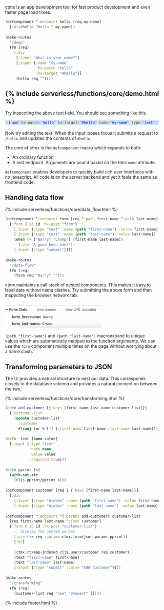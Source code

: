 ctmx is an app development tool for fast product development and even faster page load times.

```clojure
(defcomponent ^:endpoint hello [req my-name]
  [:div#hello "Hello " my-name])

(make-routes
  "/demo"
  (fn [req]
    [:div
     [:label "What is your name?"]
     [:input {:name "my-name"
              :hx-patch "hello"
              :hx-target "#hello"}]
     (hello req "")]))

```
{% include serverless/functions/core/demo.html %}
---
Try inspecting the above text field.  You should see something like this.

![](inspect.png)

Now try editing the text.  When the input looses focus it submits a request to `/hello` and updates the contents of `#hello`.

The core of ctmx is the `defcomponent` macro which expands to both:

- An ordinary function
- A rest endpoint.  Arguments are bound based on the html `name` attribute.

`defcomponent` enables developers to quickly build rich user interfaces with _no_ javascript.  All code is on the server backend and yet it feels the same as frontend code.

## Handling data flow

{% include serverless/functions/core/data_flow.html %}

```clojure
(defcomponent ^:endpoint form [req ^:path first-name ^:path last-name]
  [:form {:id id :hx-post "form"}
    [:input {:type "text" :name (path "first-name") :value first-name}] [:br]
    [:input {:type "text" :name (path "last-name") :value last-name}] [:br]
    (when (= ["Barry" "Crump"] [first-name last-name])
      [:div "A good keen man!"])
    [:input {:type "submit"}]])

(make-routes
  "/data-flow"
  (fn [req]
    (form req "Barry" "")))
```

ctmx maintains a call stack of nested components.  This makes it easy to label data without name clashes.  Try submitting the above form and then inspecting the browser network tab.

![](network.png)

`(path "first-name")` and `(path "last-name")` macroexpand to unique values which are automatically mapped to the function arguments.  We can use the `form` component multiple times on the page without worrying about a name clash.

## Transforming parameters to JSON

The UI provides a natural structure to nest our data.  This corresponds closely to the database schema and provides a natural connection between the two.

{% include serverless/functions/core/transforming.html %}

```clojure
(defn add-customer [{:keys [first-name last-name customer-list]}]
  {:customer-list
    (update customer-list
      :customer
      #(conj (or % []) {:first-name first-name :last-name last-name}))})

(defn- text [name value]
  [:input {:type "text"
           :name name
           :value value
           :required true}])

(defn pprint [s]
  (with-out-str
    (cljs.pprint/pprint s)))

(defcomponent customer [req i {:keys [first-name last-name]}]
  [:div
    [:input {:type "hidden" :name (path "first-name") :value first-name}]
    [:input {:type "hidden" :name (path "last-name") :value last-name}]])

(defcomponent ^:endpoint ^{:params add-customer} customer-list
  [req first-name last-name ^:json customer]
  [:form {:id id :hx-post "customer-list"}
    ;; display the nested params
    [:pre (-> req :params ctmx.form/json-params pprint)]
    [:br]

    (ctmx.rt/map-indexed cljs.user/customer req customer)
    (text "first-name" first-name)
    (text "last-name" last-name)
    [:input {:type "submit" :value "Add Customer"}]])

(make-routes
  "/transforming"
  (fn [req]
    (customer-list req "Joe" "Stewart" [])))
```


{% include footer.html %}

